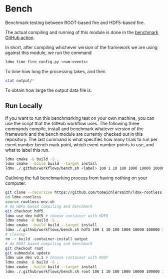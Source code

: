 # Bench

Benchmark testing between ROOT-based fire and HDF5-based fire.

The actual compiling and running of this module is done in the
[benchmark GitHub action](../.github/workflows/bench.yml).

In short, after compiling whichever version of the framework we are
using against this module, we run the command

```bash
ldmx time fire config.py <num-events>
```

To time how long the processing takes, and then

```bash
stat output/*
```

To obtain how large the output data file is.

## Run Locally

If you want to run this benchmarking test on your own machine, you can use the script that the GitHub workflow uses.
The following three commands compile, install and benchmark whatever version of the framework and the bench module
are currently checked out in this repository.
The last command is what specifies how many trials to run per event number bench mark point,
which event number points to use, and what to label this run.

```bash
ldmx cmake -B build -S .
ldmx cmake --build build --target install
ldmx ./.github/workflows/bench.sh <label> 100 1 10 100 1000 10000 100000 1000000
```

Outlining the full benchmarking process from having nothing on your computer.
```bash
git clone --recursive https://github.com/tomeichlersmith/ldmx-rootless.git
cd ldmx-rootless
source rootless-env.sh
# do HDF5 based compiling and benchmark
git checkout hdf5
ldmx use dev hdf5 # choose container with HDF5
ldmx cmake -B build -S .
ldmx cmake --build build --target install
ldmx ./.github/workflows/bench.sh hdf5 100 1 10 100 1000 10000 100000 1000000
# cleanup
rm -r build .container-install output
# do ROOT based compiling and benchmark
git checkout root
git submodule update
ldmx use dev v3.1 # choose container with ROOT
ldmx cmake -B build -S .
ldmx cmake --build build --target install
ldmx ./.github/workflows/bench.sh root 100 1 10 100 1000 10000 100000 1000000
```
